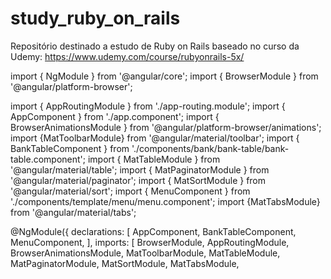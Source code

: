 # study_ruby_on_rails
Repositório destinado a estudo de Ruby on Rails baseado no curso da Udemy: https://www.udemy.com/course/rubyonrails-5x/

import { NgModule } from '@angular/core';
import { BrowserModule } from '@angular/platform-browser';

import { AppRoutingModule } from './app-routing.module';
import { AppComponent } from './app.component';
import { BrowserAnimationsModule } from '@angular/platform-browser/animations';
import {MatToolbarModule} from '@angular/material/toolbar';
import { BankTableComponent } from './components/bank/bank-table/bank-table.component';
import { MatTableModule } from '@angular/material/table';
import { MatPaginatorModule } from '@angular/material/paginator';
import { MatSortModule } from '@angular/material/sort';
import { MenuComponent } from './components/template/menu/menu.component';
import {MatTabsModule} from '@angular/material/tabs';


@NgModule({
  declarations: [
    AppComponent,
    BankTableComponent,
    MenuComponent,
  ],
  imports: [
    BrowserModule,
    AppRoutingModule,
    BrowserAnimationsModule,
    MatToolbarModule,
    MatTableModule,
    MatPaginatorModule,
    MatSortModule,
    MatTabsModule,
